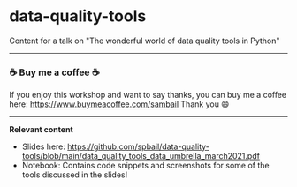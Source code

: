 # data-quality-tools
Content for a talk on "The wonderful world of data quality tools in Python"

---

### ☕ Buy me a coffee ☕

If you enjoy this workshop and want to say thanks, you can buy me a coffee here: https://www.buymeacoffee.com/sambail
Thank you 😄

---

**Relevant content**
- Slides here: https://github.com/spbail/data-quality-tools/blob/main/data_quality_tools_data_umbrella_march2021.pdf
- Notebook: Contains code snippets and screenshots for some of the tools discussed in the slides!
